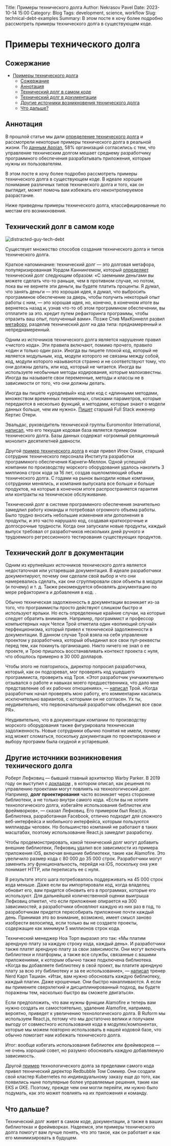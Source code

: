 Title: Примеры технического долга
Author: Nekrasov Pavel
Date: 2023-10-14 15:00
Category: Blog
Tags: development, science, workflow
Slug: technical-debt-examples
Summary: В этом посте я хочу более подробно рассмотреть примеры технического долга в существующем коде.

# Примеры технического долга

## Сожержание

- [Примеры технического долга](#примеры-технического-долга)
  - [Сожержание](#сожержание)
  - [Аннотация](#аннотация)
  - [Технический долг в самом коде](#технический-долг-в-самом-коде)
  - [Технический долг в документации](#технический-долг-в-документации)
  - [Другие источники возникновения технического долга](#другие-источники-возникновения-технического-долга)
  - [Что дальше?](#что-дальше)

## Аннотация

В прошлой статье мы дали [определение технического долга][1] и рассмотрели некоторые примеры технического долга в реальной жизни. По [данным Appian][2], 58% организаций согласились с тем, что управление техническим долгом мешает среднему разработчику программного обеспечения разрабатывать приложения, которые нужны их пользователям.

В этом посте я хочу более подробно рассмотреть примеры технического долга в существующем коде. В идеале хорошее понимание различных типов технического долга и того, как он выглядит, может помочь вам избежать его неконтролируемое разрастание.

Ниже приведены примеры технического долга, классифицированные по местам его возникновения.

## Технический долг в самом коде

![distracted-guy-tech-debt](images/distracted-guy-tech-debt.jpeg)

Существует множество способов создания технического долга и типов технического долга.

Краткое напоминание: технический долг — это долговая метафора, популяризированная Уордом Каннингемом, который [определяет][3] технический долг следующим образом: «С заемными деньгами вы можете сделать что-то раньше, чем в противном случае, но потом, пока вы не вернете эти деньги, вы будете платить проценты. Я думал, что занять деньги — это хорошая идея, я думал, что выбросить программное обеспечение за дверь, чтобы получить некоторый опыт работы с ним, — это хорошая идея, но, конечно, в конечном итоге вы вернетесь назад и, узнав что-то об этом программном обеспечении, вы отплатите за это. кредит путем рефакторинга программы, чтобы отразить ваш опыт, полученный вами». Позже Стив МакКоннелл развил [метафору][4], разделив технический долг на два типа: преднамеренный и непреднамеренный.

Одним из источников технического долга является нарушение правил «чистого кода». Эти правила включают, помимо прочего, правило «один и только один раз». Иногда вы пишете плохой код, который не является модульным, код, модули которого не связаны между собой, код, модули которого называются странно и не соответствуют тому, что они должны делать, или код, который не читается. Иногда вы используете необычные методы кодирования, которые малоизвестны. Иногда вы называете свои переменные, методы и классы не в зависимости от того, что они должны делать.

Иногда вы пишете «уродливый» код или код с «длинными методами, множеством временных переменных, списками параметров, которые передаются в несколько функций, и методами, которые знают о модели данных больше, чем им нужно». [Пишет][5] старший Full Stack инженер Кертис Отери.

Эвальдас, руководитель технической группы Euromonitor International, [написал][6], что его текущая кодовая база является примером технического долга. Базы данных содержат «огромный реляционный монолит» десятилетней давности.

Другой [пример технического долга][7] в коде привел Ипек Озкая, старший сотрудник технического персонала Института разработки программного обеспечения Карнеги-Меллон. Одной успешной компании по производству морского оборудования удалось накопить 3 миллиона строк кода за 16 лет, создав ошеломляющий объем технического долга. С годами на рынок выходили новые компании, сотрудники менялись, и компания выпускала все больше и больше продуктов, на которые в конечном итоге распространяется гарантия или контракты на техническое обслуживание.

Технический долг в системе программного обеспечения значительно замедлил работу команды и потребовал огромного объема работы. Было трудно вносить небольшие изменения или дополнения в продукты, и это часто нарушало код, создавая краткосрочные и долгосрочные трудности. Когда они запускали новые продукты, каждый выпуск требовал от разработчиков нескольких дней ручного и трудоемкого регрессионного тестирования существующих продуктов.

## Технический долг в документации

Одним из крупнейших источников технического долга является недостаточная или устаревшая документация. В идеале разработчики документируют, почему они сделали свой выбор и что они намеревались сделать, как они сгруппировали свои объекты в модули (и почему) и т. д. Также рекомендуется обновлять документацию по мере рефакторинга и добавления в код. .

Обычно техническая задолженность в документации возникает из-за того, что программисты просто действуют слишком быстро и используют ярлыки. Но есть определенные крайние случаи, на которые следует обратить внимание. Например, программист и профессор компьютерных наук Челси Трой отметила один «вопиющий случай» перфекционизма, который привел к технической задолженности в документации. В данном случае Трой взяла на себя управление проектом у разработчика, который объединил все свои пул-реквесты перед тем, как покинуть организацию. Никто ничего не знал о ее проекте, и Трою пришлось восстанавливать контекст проекта с нуля, что обошлось примерно в 30 000 долларов.

Чтобы этого не повторилось, директор попросил разработчика, который, как он подозревал, мог проверять код ушедшего программиста, проверить код Троя. «Этот разработчик уничижительно отзывался о работе и навыках моего предшественника, что дало мне представление об их рабочих отношениях», — [написал][8] Трой. «Когда разработчик начал проверять мою работу, его комментарии касались исключительно вариантов, с которыми он не согласен. Ух ты, неудивительно, что первоначальный разработчик объединил все свои PR».

Неудивительно, что в документации компании по производству морского оборудования также фигурировала техническая задолженность. Новые сотрудники обычно понятия не имели, почему код может сломаться, поскольку документация по проектированию и выбору программ была скудной и устаревшей.

## Другие источники возникновения технического долга

Роберт Лефковиц — бывший главный архитектор Warby Parker. В 2019 году он выступил с [докладом][9] , в котором описал, как решения по управлению проектами могут повлиять на технологический долг. Например, **долг проектирования** часто возникает через сторонние библиотеки, а не только внутри самого кода. «Если вы не хотите технологического долга, избегайте использования библиотек или фреймворков», — сказал Лефковиц. Его примером был React.js. Библиотека, разработанная Facebook, отлично подходит для сложного веб-интерфейса и мобильного интерфейса, которым пользуются миллиарды человек. Но большинство компаний не работают в таких масштабах, поэтому использование React.js замедлит разработку.

Чтобы продемонстрировать, какой технический долг могут добавить внешние библиотеки, Лефковиц удалил все зависимости из примера приложения iOS, включая внешние библиотеки, такие как Alamofire. Это увеличило размер кода с 80 000 до 35 000 строк. Разработчики могут заменить эту функциональность, перейдя на iOS, поскольку она уже понимает HTTP, или переписать ее с нуля.

В результате этого шага потребовалось поддерживать на 45 000 строк кода меньше. Даже если вы импортировали код, когда владелец обновит его, вам придется обновить его в программах, которые его используют. Для дальнейшей количественной оценки выигрыша Лефковиц отметил, что если приложение опирается на 300 зависимостей, а разработчики обновляют каждую из них раз в год, то разработчикам придется пересобирать приложение почти каждый день. Принимая это во внимание, возможно, имеет смысл заново изобрести велосипед, если только вы не создаете проекты, содержащие как минимум 5 миллионов строк кода.

Технический менеджер Ноа Торп выразил это так: «Мы платим арендную плату за каждую строку кода, каждый день». И разработчики также платят арендную плату за свои зависимости. Они могут включать библиотеки и платформы, а также все службы, связанные с вашими приложениями, к которым обычно также подключена библиотека. «Когда вы добавляете библиотеку в свой проект, вы платите арендную плату за всю эту библиотеку и за ее использование», — [написал][11] тренер Nerd Карл Ташиан. «Итак, вам нужно обосновать каждую библиотеку, каждый плагин. Даже крошечные. Они быстро накапливаются. А если вы примените сверхлегкий и дисциплинированный подход, вы будете поражены тем, насколько быстро вы сможете двигаться».

Если предположить, что вам нужны функции Alamofire и теперь вам нужно создать их самостоятельно, удаление Alamofire, например, вероятно, приведет к увеличению технологического долга. В Ruform мы используем React.js, потому что мы достаточно велики и получаем выгоду от совместного использования кода в модулях/компонентах, которые мы можем повторно использовать в нашей кодовой базе, что обычно помогает нам избежать технического долга.

Итог: вообще избегать использования библиотек или фреймворков — не очень хороший совет, но разумно обосновать каждую добавляемую зависимость.

Другой [пример][12] технологического долга за пределами самого кода привел технический директор Redbubble Том Соммер. Они создали свой кластер Kubernetes по индивидуальному заказу еще до того, как появились ныне популярные более управляемые решения, такие как EKS и GKE. Поэтому, прежде чем они могли перейти, им нужно было подумать, как это может повлиять на их приложения и команду.

## Что дальше?

Технический долг живет в самом коде, документации, а также в ваших библиотеках и фреймворках. Надеемся, эти примеры технического долга помогут вам лучше понять, что это такое, как он работает и как его минимизировать в будущем.

[1]: https://nekrasovp.github.io/what-is-technical-debt.html
[2]: https://thenewstack.io/to-reduce-tech-debt-eliminate-dependencies-and-refactoring/
[3]: https://www.productplan.com/glossary/technical-debt/#:~:text=Years%20later%2C%20Cunningham%20described%20how,you'll%20be%20paying%20interest.
[4]: https://www.castsoftware.com/blog/steve-mcconnell-on-categorizing-managing-technical-debt
[5]: https://medium.com/beamdental/refactoring-for-readability-5776cd2d2c22
[6]: https://dev.to/jess/whats-your-worst-technical-debt-story-4ef0
[7]: https://insights.sei.cmu.edu/sei_blog/2019/05/managing-the-consequences-of-technical-debt-5-stories-from-the-field.html
[8]: https://chelseatroy.com/2020/02/21/intercultural-vision-2-passing-as-perfect/
[9]: https://thenewstack.io/to-reduce-tech-debt-eliminate-dependencies-and-refactoring/
[10]: https://github.com/Alamofire/Alamofire
[11]: https://hackernoon.com/managing-technical-debt-1806424e7d40
[12]: https://medium.com/redbubble/depth-first-decision-making-fa347999441b
